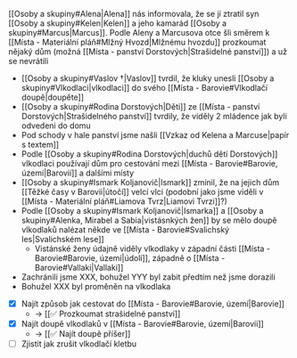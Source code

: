 [[Osoby a skupiny#Alena|Alena]] nás informovala, že se jí ztratil syn [[Osoby a skupiny#Kelen|Kelen]] a jeho kamarád [[Osoby a skupiny#Marcus|Marcus]]. Podle Aleny a Marcusova otce šli směrem k [[Místa - Materiální pláň#Mlžný Hvozd|Mlžnému hvozdu]] prozkoumat nějaký dům (možná [[Místa - panství Dorstových|Strašidelné panství]]) a už se nevrátili

- [[Osoby a skupiny#Vaslov †|Vaslov]] tvrdil, že kluky unesli [[Osoby a skupiny#Vlkodlaci|vlkodlaci]] do svého [[Místa - Barovie#Vlkodlačí doupě|doupěte]]
- [[Osoby a skupiny#Rodina Dorstových|Děti]] ze [[Místa - panství Dorstových|Strašidelného panství]] tvrdily, že viděly 2 mládence jak byli odvedeni do domu
- Pod schody v hale panství jsme našli [[Vzkaz od Kelena a Marcuse|papír s textem]]
- Podle [[Osoby a skupiny#Rodina Dorstových|duchů dětí Dorstových]] vlkodlaci používají dům pro cestování mezi [[Místa - Barovie#Barovie, území|Barovií]] a dalšími místy
- [[Osoby a skupiny#Ismark Koljanovič|Ismark]] zmínil, že na jejich dům [[Těžké časy v Barovii|útočí]] velcí vlci (podobní jako jsme viděli v [[Místa - Materiální pláň#Liamova Tvrz|Liamovi Tvrzi]]?)
- Podle [[Osoby a skupiny#Ismark Koljanovič|Ismarka]] a [[Osoby a skupiny#Alenka, Mirabel a Sabia|vistásnkých žen]] by se mělo doupě vlkodlaků nalézat někde ve [[Místa - Barovie#Svalichský les|Svalichském lese]]
	- Vistánské ženy údajně viděly vlkodlaky v západní části [[Místa - Barovie#Barovie, území|údolí]], západně o [[Místa - Barovie#Vallaki|Vallaki]]
- Zachránili jsme XXX, bohužel YYY byl zabit předtím než jsme dorazili
- Bohužel XXX byl proměněn na vlkodlaka

- [x] Najít způsob jak cestovat do [[Místa - Barovie#Barovie, území|Barovie]] 
	- -> [[✅ Prozkoumat strašidelné panství]]
- [x] Najít doupě vlkodlaků v [[Místa - Barovie#Barovie, území|Barovii]] 
	- -> [[✅ Najít doupě příšer]]
- [ ] Zjistit jak zrušit vlkodlačí kletbu
